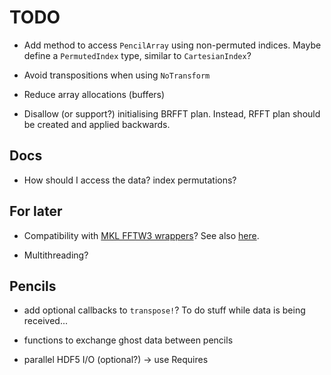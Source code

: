 # TODO

- Add method to access `PencilArray` using non-permuted indices.
  Maybe define a `PermutedIndex` type, similar to `CartesianIndex`?

- Avoid transpositions when using `NoTransform`

- Reduce array allocations (buffers)

- Disallow (or support?) initialising BRFFT plan. Instead, RFFT plan should be
  created and applied backwards.

## Docs

- How should I access the data? index permutations?

## For later

- Compatibility with [MKL FFTW3 wrappers](https://software.intel.com/en-us/mkl-developer-reference-c-using-fftw3-wrappers)?
  See also [here](https://github.com/JuliaMath/FFTW.jl#mkl).

- Multithreading?

## Pencils

- add optional callbacks to `transpose!`? To do stuff while data is being received...

- functions to exchange ghost data between pencils

- parallel HDF5 I/O (optional?) -> use Requires
